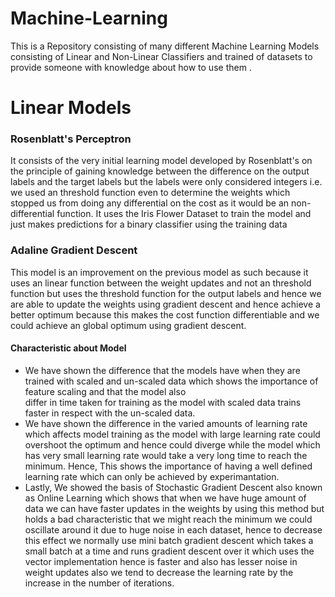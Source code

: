 # Machine-Learning
This is a Repository consisting of many different Machine Learning Models consisting of Linear and Non-Linear Classifiers and trained of datasets to provide someone with knowledge about how to use them .

# Linear Models
### Rosenblatt's Perceptron
It consists of the very initial learning model developed by Rosenblatt's on the principle of gaining knowledge between the difference on the output labels and the target labels but the labels were only considered integers i.e. we used an threshold function even to determine the weights which stopped us from doing any differential on the cost as it would be an non-differential function.
It uses the Iris Flower Dataset to train the model and just makes predictions for a binary classifier using the training data

### Adaline Gradient Descent
This model is an improvement on the previous model as such because it uses an linear function between the weight updates and not an threshold function but uses the threshold function for the output labels and hence we are able to update the weights using gradient descent and hence achieve a better optimum because this makes the cost function differentiable and we could achieve an global optimum using gradient descent.

#### Characteristic about Model
* We have shown the difference that the models have when they are trained with scaled and un-scaled data which shows the importance of feature scaling and that the model also   
  differ in time taken for training as the model with scaled data trains faster in respect with the un-scaled data.
* We have shown the difference in the varied amounts of learning rate which affects model training as the model with large learning rate could overshoot the optimum and hence 
  could diverge while the model which has very small learning rate would take a very long time to reach the minimum. Hence, This shows the importance of having a well defined 
  learning rate which can only be achieved by experimantation.
* Lastly, We showed the basis of Stochastic Gradient Descent also known as Online Learning which shows that when we have huge amount of data we can have faster updates in the 
  weights by using this method but holds a bad characteristic that we might reach the minimum we could oscillate around it due to huge noise in each dataset, hence to decrease 
  this effect we normally use mini batch gradient descent which takes a small batch at a time and runs gradient descent over it which uses the vector implementation hence is 
  faster and also has lesser noise in weight updates also we tend to decrease the learning rate by the increase in the number of iterations.

